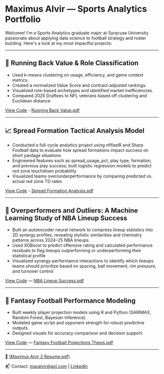 # Maximus Alvir — Sports Analytics Portfolio

Welcome! I'm a Sports Analytics graduate major at Syracuse University passionate about applying data science to football strategy and roster building. Here's a look at my most impactful projects:

---

## 💸 Running Back Value & Role Classification
- Used k-means clustering on usage, efficiency, and game context metrics.
- Created a normalized Value Score and contract-adjusted rankings.
- Visualized role-based archetypes and identified market inefficiencies.
- Compared 2025 Draftees to NFL veterans based off clustering and Euclidean distance

[View Code](RBValue_2025Draftees.rmd) - [Running Back Value.pdf](https://github.com/user-attachments/files/20664548/Running.Back.Value.pdf)

---

## 📈 Spread Formation Tactical Analysis Model 
- Conducted a full-cycle analytics project using nflfastR and Sharp Football data to evaluate how spread 
formations impact success on short yardage situations 
- Engineered features such as spread_usage_pct, play type, formation, and previous play success; built 
logistic regression models to predict red zone touchdown probability 
- Visualized teams over/underperformance by comparing predicted vs. actual red zone TD rates

[View Code](SpreadAnalysis) - [Spread Formation Analysis.pdf](https://github.com/maxalvir/Portfolio/blob/24bd5b024a45be8271e9a321f7e0786175ec208d/Spread%20Formation%20Tactical%20Analysis%20Model.pdf)

---

## 🏀 Overperformers and Outliers: A Machine Learning Study of NBA Lineup Success
 - Built an autoencoder neural network to compress lineup statistics into 2D synergy profiles, revealing stylistic similarities and chemistry patterns across 2024–25 NBA lineups
 - Used XGBoost to predict offensive rating and calculated performance residuals to flag lineups outperforming or underperforming their statistical profile
 - Visualized synergy-performance interactions to identify which lineups teams should prioritize based on spacing, ball movement, rim pressure, and turnover control

[View Code](OptimalLineups)
 — [NBA Lineup Success.pdf](https://github.com/user-attachments/files/20617516/Fantasy.Football.Projections.Thesis.pdf)

---

## 🏈 Fantasy Football Performance Modeling
- Built weekly player projection models using R and Python (SARIMAX, Random Forest, Bayesian Inference).
- Modeled game script and opponent strength for robust predictive outputs.
- Designed visuals for accuracy comparison and decision support.

[View Code](FantasyFootballProj2024.rmd)
 — [Fantasy Football Projections Thesis.pdf](https://github.com/user-attachments/files/20617516/Fantasy.Football.Projections.Thesis.pdf)

---
  
📄 [(Maximus Alvir 2 Resume.pdf)](https://github.com/maxalvir/Portfolio/blob/7691d8b2f04ffecd4462c5c9ef9e1087d45259a5/Maximus%20Alvir%202%20Resume.pdf)

📬 Contact: maxalvir@aol.com | [LinkedIn](https://www.linkedin.com/in/maximusalvir)

